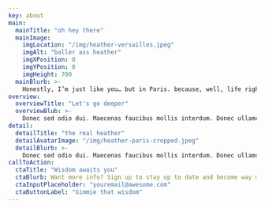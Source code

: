 ```yaml
---
key: about
main:
  mainTitle: "oh hey there"
  mainImage:
    imgLocation: "/img/heather-versailles.jpeg"
    imgAlt: "baller ass heather"
    imgXPosition: 0
    imgYPosition: 0
    imgHeight: 700
  mainBlurb: >-
    Honestly, I’m just like you… but in Paris. because, well, life right! I was put on this earth to guide, mentor, and enlighten people to approach life in a balanced manner, and to see themselves as a temple when external influences halt them from doing so. Whatever you’re going through, all be it relationship trouble, work angst, or clouded judgement, I’m here to listen, understand, and guide.
overview:
  overviewTitle: "Let's go deeper"
  overviewBlub: >-
    Donec sed odio dui. Maecenas faucibus mollis interdum. Donec ullamcorper nulla non metus auctor fringilla. Donec id elit non mi porta gravida at eget metus. Donec id elit non mi porta gravida at eget metus. Donec id elit non mi porta gravida at eget metus. Cras mattis consectetur purus sit amet fermentum.
detail:
  detailTitle: "the real heather"
  detailAvatarImage: "/img/heather-paris-cropped.jpeg"
  detailBlurb: >-
    Donec sed odio dui. Maecenas faucibus mollis interdum. Donec ullamcorper nulla non metus auctor fringilla. Donec id elit non mi porta gravida at eget metus. Donec id elit non mi porta gravida at eget metus. Donec id elit non mi porta gravida at eget metus. Cras mattis consectetur purus sit amet fermentum.
callToAction:
  ctaTitle: "Wisdom awaits you"
  ctaBlurb: Want more info? Sign up to stay up to date and become way more awesome in the process.
  ctaInputPlaceholder: "youremail@awesome.com"
  ctaButtonLabel: "Gimmie that wisdom"
---
```

